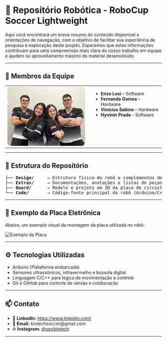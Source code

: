 <h1>🤖 Repositório Robótica - RoboCup Soccer Lightweight</h1>

<p>
  Aqui você encontrará um breve resumo do conteúdo disponível e orientações de navegação, com o objetivo de facilitar sua experiência de pesquisa e exploração deste projeto. Esperamos que estas informações contribuam para uma compreensão mais clara do nosso trabalho em equipe e ajudem no aproveitamento máximo do material desenvolvido.
</p>

<hr>

<h2>👥 Membros da Equipe</h2>

<table>
  <tr>
    <td width="250">
      <img src="Extras/Team.jfif" alt="Foto do Time" width="100%" style="border-radius: 10px;" />
    </td>
    <td style="vertical-align: top; padding-left: 20px;">
      <ul>
        <li><strong>Enzo Losi</strong> – Software</li>
        <li><strong>Fernanda Gomes</strong> – Hardware</li>
        <li><strong>Vinícius Sabino</strong> – Hardware</li>
        <li><strong>Hyvinin Prado</strong> – Software</li>
      </ul>
    </td>
  </tr>
</table>

<hr>

<h2>📁 Estrutura do Repositório</h2>

<pre>
├── <b>Design/</b>     → Estrutura física do robô e complementos de tal
├── <b>Extras/</b>     → Documentações, anotações e listas de peças
├── <b>Board/</b>      → Modelo e projeto em 3D da placa de circuito impresso
└── <b>Code/</b>       → Código-fonte principal do robô (Arduino/C++)
</pre>

<hr>

<h2>🧾 Exemplo da Placa Eletrônica</h2>

<p>
  Abaixo, um exemplo visual da montagem da placa utilizada no robô:
</p>

<img src="Board/BoardExample.gif" alt="Exemplo da Placa" width="60%" />

<hr>

<h2>⚙️ Tecnologias Utilizadas</h2>

<ul>
  <li>Arduino (Plataforma embarcada)</li>
  <li>Sensores ultrassônicos, infravermelho e bússola digital</li>
  <li>Linguagem C/C++ para lógica de movimentação e controle</li>
  <li>Git e GitHub para controle de versão e colaboração</li>
</ul>

<hr>

<h2>📫 Contato</h2>

<ul>
  <li>💼 <strong>LinkedIn:</strong> <a href="https://www.linkedin.com/">https://www.linkedin.com/</a></li>
  <li>📧 <strong>Email:</strong> biotechsoccer@gmail.com</li>
  <li>🌐 <strong>Instagram:</strong> <a href="https://www.instagram.com/sesibiotech">@sesibiotech</a></li>
</ul>

<hr>
